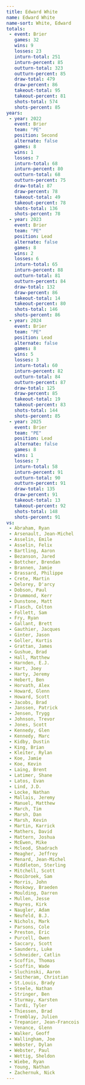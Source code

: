 ```yaml
---
title: Edward White
name: Edward White
name-sort: White, Edward
totals:
 - event: Brier
   games: 32
   wins: 9
   losses: 23
   inturn-total: 251
   inturn-percent: 85
   outturn-total: 323
   outturn-percent: 85
   draw-total: 479
   draw-percent: 86
   takeout-total: 95
   takeout-percent: 81
   shots-total: 574
   shots-percent: 85
years:
 - year: 2022
   event: Brier
   team: "PE"
   position: Second
   alternate: false
   games: 8
   wins: 1
   losses: 7
   inturn-total: 68
   inturn-percent: 80
   outturn-total: 68
   outturn-percent: 75
   draw-total: 87
   draw-percent: 78
   takeout-total: 49
   takeout-percent: 78
   shots-total: 136
   shots-percent: 78
 - year: 2023
   event: Brier
   team: "PE"
   position: Lead
   alternate: false
   games: 8
   wins: 2
   losses: 6
   inturn-total: 65
   inturn-percent: 88
   outturn-total: 81
   outturn-percent: 84
   draw-total: 132
   draw-percent: 86
   takeout-total: 14
   takeout-percent: 80
   shots-total: 146
   shots-percent: 86
 - year: 2024
   event: Brier
   team: "PE"
   position: Lead
   alternate: false
   games: 8
   wins: 5
   losses: 3
   inturn-total: 60
   inturn-percent: 82
   outturn-total: 84
   outturn-percent: 87
   draw-total: 125
   draw-percent: 85
   takeout-total: 19
   takeout-percent: 83
   shots-total: 144
   shots-percent: 85
 - year: 2025
   event: Brier
   team: "PE"
   position: Lead
   alternate: false
   games: 8
   wins: 1
   losses: 7
   inturn-total: 58
   inturn-percent: 91
   outturn-total: 90
   outturn-percent: 91
   draw-total: 135
   draw-percent: 91
   takeout-total: 13
   takeout-percent: 92
   shots-total: 148
   shots-percent: 91
vs:
 - Abraham, Ryan
 - Arsenault, Jean-Michel
 - Asselin, Emile
 - Asselin, Felix
 - Bartling, Aaron
 - Bezanson, Jared
 - Bottcher, Brendan
 - Brannen, Jamie
 - Brassard, Philippe
 - Crete, Martin
 - Delorey, D'arcy
 - Dobson, Paul
 - Drummond, Kerr
 - Dunstone, Matt
 - Flasch, Colton
 - Follett, Sam
 - Fry, Ryan
 - Gallant, Brett
 - Gauthier, Jacques
 - Ginter, Jason
 - Goller, Kurtis
 - Grattan, James
 - Gushue, Brad
 - Hall, Matthew
 - Harnden, E.J.
 - Hart, Joey
 - Harty, Jeremy
 - Hebert, Ben
 - Horvath, Alex
 - Howard, Glenn
 - Howard, Scott
 - Jacobs, Brad
 - Janssen, Patrick
 - Jensen, Trygg
 - Johnson, Trevor
 - Jones, Scott
 - Kennedy, Glen
 - Kennedy, Marc
 - Kidby, Dustin
 - King, Brian
 - Kleiter, Rylan
 - Koe, Jamie
 - Koe, Kevin
 - Laing, Brent
 - Latimer, Shane
 - Latos, Evan
 - Lind, J.D.
 - Locke, Nathan
 - Mallais, Jeremy
 - Manuel, Matthew
 - March, Tim
 - Marsh, Dan
 - Marsh, Kevin
 - Martin, Karrick
 - Mathers, David
 - Mattern, Joshua
 - McEwen, Mike
 - Mcleod, Shadrach
 - Meagher, Jeffrey
 - Menard, Jean-Michel
 - Middleton, Sterling
 - Mitchell, Scott
 - Mooibroek, Sam
 - Morris, John
 - Moskowy, Braeden
 - Moulding, Darren
 - Mullen, Jesse
 - Muyres, Kirk
 - Naugler, Adam
 - Neufeld, B.J.
 - Nichols, Mark
 - Parsons, Cole
 - Preston, Eric
 - Purcell, Owen
 - Saccary, Scott
 - Saunders, Luke
 - Schneider, Catlin
 - Scoffin, Thomas
 - Scoffin, Wade
 - Sluchinski, Aaron
 - Smitheram, Christian
 - St.Louis, Brady
 - Steele, Nathan
 - Stringer, Ben
 - Sturmay, Karsten
 - Tardi, Tyler
 - Thiessen, Brad
 - Tremblay, Julien
 - Trepanier, Jean-Francois
 - Venance, Glenn
 - Walker, Geoff
 - Wallingham, Joe
 - Webster, Dylan
 - Webster, Paul
 - Wettig, Sheldon
 - Wiebe, Ryan
 - Young, Nathan
 - Zachernuk, Nick
---
```


